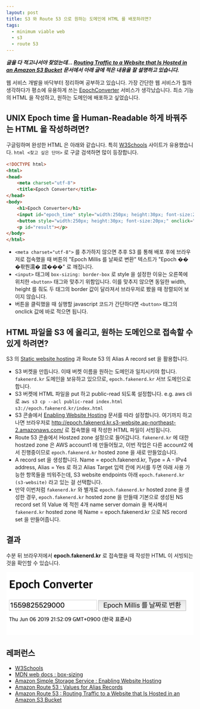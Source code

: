 ```yaml
---
layout: post
title: S3 와 Route 53 으로 원하는 도메인에 HTML 를 배포하려면?
tags:
  - minimum viable web
  - s3
  - route 53
---
```


***글을 다 적고나서야 찾았는데... [Routing Traffic to a Website that Is Hosted in an Amazon S3 Bucket](https://docs.aws.amazon.com/Route53/latest/DeveloperGuide/RoutingToS3Bucket.html) 문서에서 아래 글에 적은 내용을 잘 설명하고 있습니다.***

웹 서비스 개발을 바닥부터 정리하며 공부하고 있습니다. 가장 간단한 웹 서비스가 뭘까 생각하다가 평소에 유용하게 쓰는 [EpochConverter](https://www.epochconverter.com/) 서비스가 생각났습니다. 최소 기능의 HTML 을 작성하고, 원하는 도메인에 배포하고 싶었습니다.

## UNIX Epoch time 을 Human-Readable 하게 바꿔주는 HTML 을 작성하려면?

구글링하며 완성한 HTML 은 아래와 같습니다. 특히 [W3Schools](https://www.w3schools.com/) 사이트가 유용했습니다. `html <찾고 싶은 단어>` 로 구글 검색하면 많이 등장합니다.

```html
<!DOCTYPE html>
<html>
<head>
	<meta charset="utf-8">
	<title>Epoch Converter</title>
</head>
<body>
	<h1>Epoch Converter</h1>
	<input id="epoch_time" style="width:250px; height:30px; font-size:20px; box-sizing: border-box;">
	<button style="width:250px; height:30px; font-size:20px;" onclick="document.getElementById('result').innerHTML= new. Date(Number(document.getElementById('epoch_time').value))">Epoch Millis 를 날짜로 변환</button>
	<p id="result"></p>
</body>
</html>
```

* `<meta charset="utf-8">` 를 추가하지 않으면 추후 S3 를 통해 배포 후에 브라우저로 접속했을 때 버튼의 "Epoch Millis 를 날짜로 변환" 텍스트가 "Epoch �� �좎쭨濡� 蹂���" 로 깨집니다.
* `<input>` 태그에 `box-sizing: border-box` 로 style 을 설정한 이유는 오른쪽에 위치한 `<button>` 태그와 맞추기 위함입니다. 이를 맞추지 않으면 동일한 width, height 를 줘도 두 태그의 border 값이 달라져서 브라우저로 봤을 때 정렬되어 보이지 않습니다.
* 버튼을 클릭했을 때 실행할 javascript 코드가 간단하다면 `<button>` 태그의 onclick 값에 바로 적으면 됩니다.

## HTML 파일을 S3 에 올리고, 원하는 도메인으로 접속할 수 있게 하려면?

S3 의 [Static website hosting](https://docs.aws.amazon.com/AmazonS3/latest/dev/EnableWebsiteHosting.html) 과 Route 53 의 Alias A record set 을 활용합니다.

* S3 버켓을 만듭니다. 이때 버켓 이름을 원하는 도메인과 일치시키야 합니다. `fakenerd.kr` 도메인을 보유하고 있으므로, `epoch.fakenerd.kr` 서브 도메인으로 합니다.
* S3 버켓에 HTML 파일을 put 하고 public-read 되도록 설정합니다. e.g. aws cli 로 `aws s3 cp --acl public-read index.html s3://epoch.fakenerd.kr/index.html`
* S3 콘솔에서 [Enabling Website Hosting](https://docs.aws.amazon.com/AmazonS3/latest/dev/EnableWebsiteHosting.html) 문서를 따라 설정합니다. 여기까지 하고나면 브라우저로 http://epoch.fakenerd.kr.s3-website.ap-northeast-2.amazonaws.com/ 로 접속했을 때 작성한 HTML 파일이 서빙됩니다.
* Route 53 콘솔에서 Hostzed zone 설정으로 들어갑니다. `fakenerd.kr` 에 대한 hostzed zone 은 AWS account1 에 만들어뒀고, 이번 작업은 다른 account2 에서 진행중이므로 `epoch.fakenerd.kr` hosted zone 을 새로 만들었습니다.
* A record set 을 생성합니다. Name = epoch.fakenerd.kr, Type = A - IPv4 address, Alias = Yes 로 하고 Alias Target 입력 칸에 커서를 두면 아래 사용 가능한 항목들을 띄워주는데, S3 website endpoints 아래 `epoch.fakenerd.kr (s3-website)` 라고 있는 걸 선택합니다.
* 만약 이번처럼 `fakenerd.kr` 와 별개로 `epoch.fakenerd.kr` hosted zone 을 생성한 경우, `epoch.fakenerd.kr` hosted zone 을 만들때 기본으로 생성된 NS record set 의 Value 에 적힌 4개 name server domain 을 복사해서 `fakenerd.kr` hosted zone 에 Name = epoch.fakenerd.kr 으로 NS record set 을 만들어줍니다.

## 결과

수분 뒤 브라우저에서 **epoch.fakenerd.kr** 로 접속했을 때 작성한 HTML 이 서빙되는 것을 확인할 수 있습니다.

<p align="center">
  <img src="https://raw.githubusercontent.com/chang12/chang12.github.io/master/images/2019-06-06-epoch-converter.png" alt="2019-06-06-epoch-converter.png"/>
</p>

## 레퍼런스

* [W3Schools](https://www.w3schools.com/)
* [MDN web docs : box-sizing](https://developer.mozilla.org/en-US/docs/Web/CSS/box-sizing)
* [Amazon Simple Storage Service : Enabling Website Hosting](https://docs.aws.amazon.com/AmazonS3/latest/dev/EnableWebsiteHosting.html)
* [Amazon Route 53 : Values for Alias Records](https://docs.aws.amazon.com/Route53/latest/DeveloperGuide/resource-record-sets-values-alias.html)
* [Amazon Route 53 : Routing Traffic to a Website that Is Hosted in an Amazon S3 Bucket](https://docs.aws.amazon.com/Route53/latest/DeveloperGuide/RoutingToS3Bucket.html)
